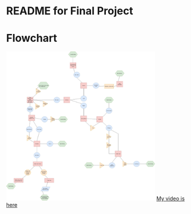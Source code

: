 # README for Final Project
# Flowchart
<img src="Final Project Flowchart.jpg" height = "400" width ="400">
<a href ="https://youtu.be/DptD5mxASO8">My video is here</a>

